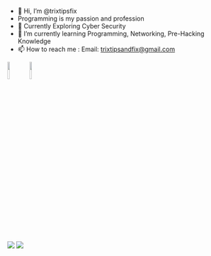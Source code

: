 - 👋 Hi, I’m @trixtipsfix
- Programming is my passion and profession
- 👀 Currently Exploring Cyber Security 
- 🌱 I’m currently learning Programming, Networking, Pre-Hacking Knowledge
- 📫 How to reach me : 
     Email: trixtipsandfix@gmail.com


<code><img width="10%" src="https://cdn.jsdelivr.net/gh/devicons/devicon/icons/python/python-original-wordmark.svg" /></code><code><img width="10%" src="https://cdn.jsdelivr.net/gh/devicons/devicon/icons/cplusplus/cplusplus-original.svg" /></code>

<img src="https://github-readme-stats.vercel.app/api/top-langs?username=trixtipsfix"/>

<img src="https://github-readme-stats.vercel.app/api?username=trixtipsfix&show_icons=true"/>
